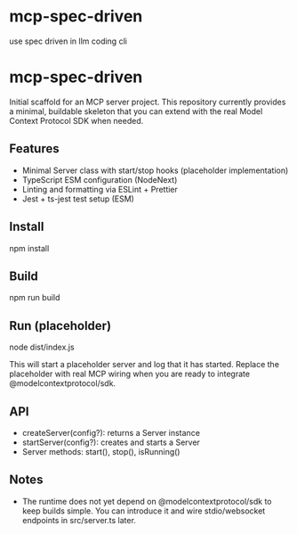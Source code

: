 # mcp-spec-driven
use spec driven in llm coding cli

# mcp-spec-driven

Initial scaffold for an MCP server project. This repository currently provides a minimal, buildable skeleton that you can extend with the real Model Context Protocol SDK when needed.

## Features
- Minimal Server class with start/stop hooks (placeholder implementation)
- TypeScript ESM configuration (NodeNext)
- Linting and formatting via ESLint + Prettier
- Jest + ts-jest test setup (ESM)

## Install

npm install

## Build

npm run build

## Run (placeholder)

node dist/index.js

This will start a placeholder server and log that it has started. Replace the placeholder with real MCP wiring when you are ready to integrate @modelcontextprotocol/sdk.

## API

- createServer(config?): returns a Server instance
- startServer(config?): creates and starts a Server
- Server methods: start(), stop(), isRunning()

## Notes
- The runtime does not yet depend on @modelcontextprotocol/sdk to keep builds simple. You can introduce it and wire stdio/websocket endpoints in src/server.ts later.
